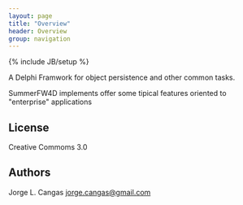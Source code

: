 ```yaml
---
layout: page
title: "Overview"
header: Overview
group: navigation
---
```

{% include JB/setup %}
 
A Delphi Framwork for object persistence and other common tasks.

SummerFW4D implements offer some tipical features oriented to "enterprise" applications
   
## License

Creative Commoms 3.0
  
## Authors

Jorge L. Cangas <jorge.cangas@gmail.com>

